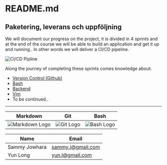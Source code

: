 # README.md


## Paketering, leverans och uppföljning

We will document our progress on the project, it is divided in 4 sprints and at the end of the course we will be able to build an application and get it up and running.. 
In other words we will deliver a CI/CD pipeline.


![CI/CD Pipline](https://miro.medium.com/max/1400/1*7k5Z3-gJaqrY7YFxQx509g.png)

Along the journey of completing these sprints comes knowledge about:  
* [Version Control (Github)](https://git-scm.com/book/en/v2/Getting-Started-About-Version-Control)
* [Bash](https://opensource.com/resources/what-bash)
* [Backend](https://techterms.com/definition/backend)
* [Vim](https://www.loginradius.com/blog/engineering/vim-getting-started/)
* To be continued..

---

Markdown             |  Git          |  Bash
:-------------------------:|:-------------------------:|:-------------------------:
![Markdown Logo](https://markdown-here.com/img/icon256.png)   |  ![Git Logo](https://chonable.com/wp-content/uploads/2017/04/git-logo.jpg)|  ![Bash Logo](https://upload.wikimedia.org/wikipedia/commons/4/4b/Bash_Logo_Colored.svg)



Name   	     | Email
----------   | ----------
Sammy Jowhara | sammy.j@gmail.com
Yun Long     | yun.l@gmail.com
